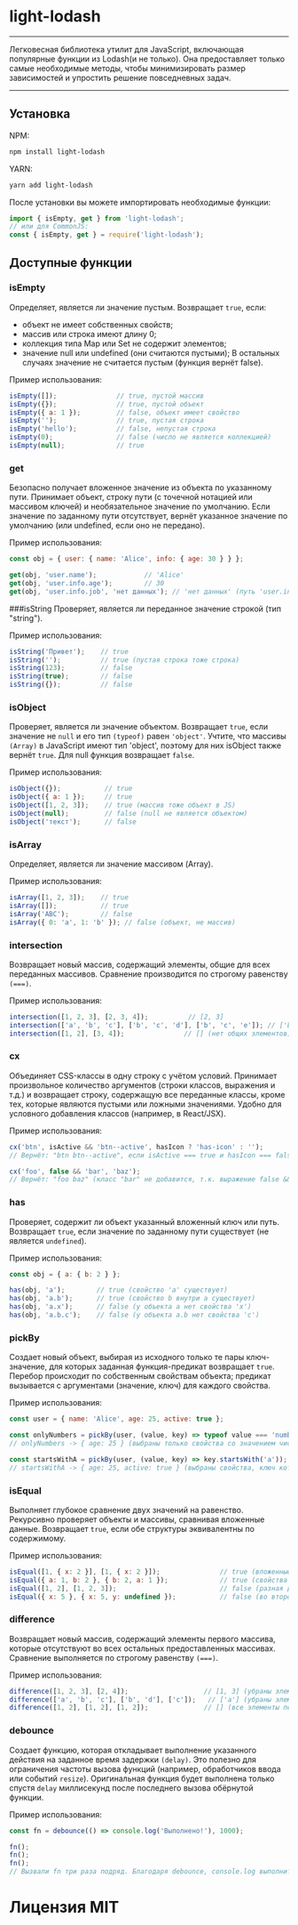 # light-lodash

--- 

Легковесная библиотека утилит для JavaScript, включающая популярные функции из Lodash(и не только). Она предоставляет только самые необходимые методы, чтобы минимизировать размер зависимостей и упростить решение повседневных задач.

--- 

## Установка
NPM: 
```bash 
npm install light-lodash
```

YARN:
```bash 
yarn add light-lodash
```

После установки вы можете импортировать необходимые функции:
```js
import { isEmpty, get } from 'light-lodash';
// или для CommonJS:
const { isEmpty, get } = require('light-lodash');
```

## Доступные функции

### isEmpty
Определяет, является ли значение пустым. Возвращает ```true```, если:
- объект не имеет собственных свойств;
- массив или строка имеют длину 0;
- коллекция типа Map или Set не содержит элементов;
- значение null или undefined (они считаются пустыми);
В остальных случаях значение не считается пустым (функция вернёт false).

Пример использования:
```js
isEmpty([]);               // true, пустой массив
isEmpty({});               // true, пустой объект
isEmpty({ a: 1 });         // false, объект имеет свойство
isEmpty('');               // true, пустая строка
isEmpty('hello');          // false, непустая строка
isEmpty(0);                // false (число не является коллекцией)
isEmpty(null);             // true
```

### get
Безопасно получает вложенное значение из объекта по указанному пути. Принимает объект, строку пути (с точечной нотацией или массивом ключей) и необязательное значение по умолчанию. Если значение по заданному пути отсутствует, вернёт указанное значение по умолчанию (или undefined, если оно не передано). 

Пример использования:
```js
const obj = { user: { name: 'Alice', info: { age: 30 } } };

get(obj, 'user.name');            // 'Alice'
get(obj, 'user.info.age');        // 30
get(obj, 'user.info.job', 'нет данных'); // 'нет данных' (путь 'user.info.job' не существует)
```

###isString
Проверяет, является ли переданное значение строкой (тип "string"). 

Пример использования:
```js
isString('Привет');    // true
isString('');          // true (пустая строка тоже строка)
isString(123);         // false
isString(true);        // false
isString({});          // false
```

### isObject
Проверяет, является ли значение объектом. Возвращает ```true```, если значение не ```null``` и его тип ```(typeof)``` равен ```'object'```. Учтите, что массивы ```(Array)``` в JavaScript имеют тип 'object', поэтому для них isObject также вернёт ```true```. Для null функция возвращает ```false```.

Пример использования:
```js
isObject({});           // true
isObject({ a: 1 });     // true
isObject([1, 2, 3]);    // true (массив тоже объект в JS)
isObject(null);         // false (null не является объектом)
isObject('текст');      // false
```

### isArray
Определяет, является ли значение массивом (Array). 

Пример использования:
```js
isArray([1, 2, 3]);    // true
isArray([]);           // true
isArray('ABC');        // false
isArray({ 0: 'a', 1: 'b' }); // false (объект, не массив)
```

### intersection
Возвращает новый массив, содержащий элементы, общие для всех переданных массивов. Сравнение производится по строгому равенству ```(===)```. 

Пример использования:
```js
intersection([1, 2, 3], [2, 3, 4]);          // [2, 3]
intersection(['a', 'b', 'c'], ['b', 'c', 'd'], ['b', 'c', 'e']); // ['b', 'c']
intersection([1, 2], [3, 4]);               // [] (нет общих элементов)
```

### cx
Объединяет CSS-классы в одну строку с учётом условий. Принимает произвольное количество аргументов (строки классов, выражения и т.д.) и возвращает строку, содержащую все переданные классы, кроме тех, которые являются пустыми или ложными значениями. Удобно для условного добавления классов (например, в React/JSX). 

Пример использования:
```js
cx('btn', isActive && 'btn--active', hasIcon ? 'has-icon' : '');
// Вернёт: "btn btn--active", если isActive === true и hasIcon === false.

cx('foo', false && 'bar', 'baz');
// Вернёт: "foo baz" (класс "bar" не добавится, т.к. выражение false && 'bar' равно false).
```

### has
Проверяет, содержит ли объект указанный вложенный ключ или путь. Возвращает ```true```, если значение по заданному пути существует (не является ```undefined```). 

Пример использования:
```js
const obj = { a: { b: 2 } };

has(obj, 'a');        // true (свойство 'a' существует)
has(obj, 'a.b');      // true (свойство b внутри a существует)
has(obj, 'a.x');      // false (у объекта a нет свойства 'x')
has(obj, 'a.b.c');    // false (у объекта a.b нет свойства 'c')
```

### pickBy
Создает новый объект, выбирая из исходного только те пары ключ-значение, для которых заданная функция-предикат возвращает ```true```. Перебор происходит по собственным свойствам объекта; предикат вызывается с аргументами (значение, ключ) для каждого свойства. 

Пример использования:
```js
const user = { name: 'Alice', age: 25, active: true };

const onlyNumbers = pickBy(user, (value, key) => typeof value === 'number');
// onlyNumbers -> { age: 25 } (выбраны только свойства со значением числа)

const startsWithA = pickBy(user, (value, key) => key.startsWith('a'));
// startsWithA -> { age: 25, active: true } (выбраны свойства, ключ которых начинается с "a")
```

### isEqual
Выполняет глубокое сравнение двух значений на равенство. Рекурсивно проверяет объекты и массивы, сравнивая вложенные данные. Возвращает ```true```, если обе структуры эквивалентны по содержимому.

Пример использования:
```js
isEqual([1, { x: 2 }], [1, { x: 2 }]);               // true (вложенные объекты эквивалентны)
isEqual({ a: 1, b: 2 }, { b: 2, a: 1 });             // true (свойства совпадают, порядок не важен)
isEqual([1, 2], [1, 2, 3]);                          // false (разная длина массивов)
isEqual({ x: 5 }, { x: 5, y: undefined });           // false (во втором объекте есть лишнее свойство y)
```

### difference
Возвращает новый массив, содержащий элементы первого массива, которые отсутствуют во всех остальных предоставленных массивах. Сравнение выполняется по строгому равенству ```(===)```. 

Пример использования:
```js
difference([1, 2, 3], [2, 4]);                   // [1, 3] (убраны элементы, присутствующие во втором массиве)
difference(['a', 'b', 'c'], ['b', 'd'], ['c']);   // ['a'] (убраны элементы, встречающиеся в последующих массивах)
difference([1, 2], [1, 2], [1, 2]);              // [] (все элементы первого массива присутствуют в остальных)
```

### debounce
Создает функцию, которая откладывает выполнение указанного действия на заданное время задержки ```(delay)```. Это полезно для ограничения частоты вызова функций (например, обработчиков ввода или событий ```resize```). Оригинальная функция будет выполнена только спустя ```delay``` миллисекунд после последнего вызова обёрнутой функции. 

Пример использования:
```js
const fn = debounce(() => console.log('Выполнено!'), 1000);

fn();
fn();
fn();
// Вызвали fn три раза подряд. Благодаря debounce, console.log выполнится только один раз через 1 секунду после последнего вызова fn().

```

# Лицензия MIT
